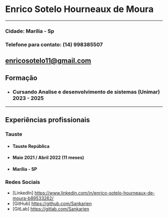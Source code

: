 # **Enrico Sotelo Hourneaux de Moura**
---
### Cidade: Marília - Sp
### Telefone para contato: (14) 998385507
<enricosotelo11@gmail.com>
---

## **Formação**
* ### Cursando Analise e desenvolvimento de sistemas (Unimar) 2023 - 2025
---
## **Experiências profissionais**
### **Tauste**
* #### Tauste República
* #### Maio 2021 / Abril 2022 (11 meses)
* #### Marília - SP 
### **Redes Sociais**
* [LinkedIn] <https://www.linkedin.com/in/enrico-sotelo-hourneaux-de-moura-b89533262/>
* [GitHub] <https://github.com/Sankarien>
* [GitLab] <https://gitlab.com/Sankarien>
